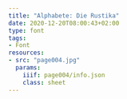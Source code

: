 ```yaml
---
title: "Alphabete: Die Rustika"
date: 2020-12-20T08:00:43+02:00
type: font
tags:
- Font
resources:
- src: "page004.jpg"
  params:
    iiif: page004/info.json
    class: sheet
---
```

